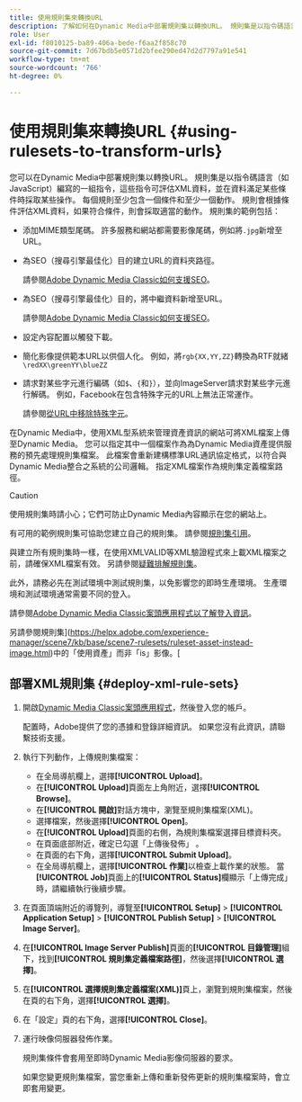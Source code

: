 ```yaml
---
title: 使用規則集來轉換URL
description: 了解如何在Dynamic Media中部署規則集以轉換URL。 規則集是以指令碼語言（如JavaScript）編寫的一組指令，這些指令可評估XML資料，並在資料滿足某些條件時採取某些操作。
role: User
exl-id: f8010125-ba89-406a-bede-f6aa2f858c70
source-git-commit: 7d67bdb5e0571d2bfee290ed47d2d7797a91e541
workflow-type: tm+mt
source-wordcount: '766'
ht-degree: 0%

---
```


# 使用規則集來轉換URL {#using-rulesets-to-transform-urls}

您可以在Dynamic Media中部署規則集以轉換URL。 規則集是以指令碼語言（如JavaScript）編寫的一組指令，這些指令可評估XML資料，並在資料滿足某些條件時採取某些操作。 每個規則至少包含一個條件和至少一個動作。 規則會根據條件評估XML資料，如果符合條件，則會採取適當的動作。 規則集的範例包括：

* 添加MIME類型尾碼。 許多服務和網站都需要影像尾碼，例如將`.jpg`新增至URL。
* 為SEO（搜尋引擎最佳化）目的建立URL的資料夾路徑。

   請參閱[Adobe Dynamic Media Classic如何支援SEO](/help/assets/dynamic-media/assets/s7_seo.pdf)。

* 為SEO（搜尋引擎最佳化）目的，將中繼資料新增至URL。

   請參閱[Adobe Dynamic Media Classic如何支援SEO](/help/assets/dynamic-media/assets/s7_seo.pdf)。

* 設定內容配置以觸發下載。
* 簡化影像提供範本URL以供個人化。 例如，將`rgb{XX,YY,ZZ}`轉換為RTF就緒`\redXX\greenYY\blueZZ`

* 請求對某些字元進行編碼（如`$`、`{`和`}`），並向ImageServer請求對某些字元進行解碼。 例如，Facebook在包含特殊字元的URL上無法正常運作。

   請參閱[從URL中移除特殊字元](https://helpx.adobe.com/experience-manager/scene7/kb/base/scene7-rulesets/remove-special-characters-urls.html)。

在Dynamic Media中，使用XML型系統來管理資產資訊的網站可將XML檔案上傳至Dynamic Media。 您可以指定其中一個檔案作為為Dynamic Media資產提供服務的預先處理規則集檔案。 此檔案會重新建構標準URL通訊協定格式，以符合與Dynamic Media整合之系統的公司邏輯。 指定XML檔案作為規則集定義檔案路徑。

>[!CAUTION]
>
>使用規則集時請小心；它們可防止Dynamic Media內容顯示在您的網站上。

有可用的範例規則集可協助您建立自己的規則集。
請參閱[規則集引用](https://experienceleague.adobe.com/docs/dynamic-media-developer-resources/image-serving-api/image-serving-api/rule-set-reference/c-rule-set-reference.html)。

與建立所有規則集時一樣，在使用XMLVALID等XML驗證程式來上載XML檔案之前，請確保XML檔案有效。
另請參閱[疑難排解規則集](https://helpx.adobe.com/experience-manager/scene7/kb/base/scene7-rulesets/scene7-ruleset-troubleshooting.html)。

此外，請務必先在測試環境中測試規則集，以免影響您的即時生產環境。
生產環境和測試環境通常需要不同的登入。

請參閱[Adobe Dynamic Media Classic案頭應用程式以了解登入資訊](https://experienceleague.adobe.com/docs/dynamic-media-classic/using/getting-started/signing-out.html#sign-in-dmc-app)。

<!-- OBSOLETE CONTENT * **NA staging environment** login page: [https://s7sps1-staging.scene7.com/IpsWeb/](https://s7sps1-staging.scene7.com/IpsWeb/)
* **EMEA staging environment** login page: [https://s7sps3-staging.scene7.com/IpsWeb/](https://s7sps3-staging.scene7.com/IpsWeb/)
* **JAPAC staging environment** login page: [https://s7sps5-staging.scene7.com/IpsWeb/](https://s7sps5-staging.scene7.com/IpsWeb/) -->

另請參閱規則集](https://helpx.adobe.com/experience-manager/scene7/kb/base/scene7-rulesets/ruleset-asset-instead-image.html)中的「使用資產」而非「is」影像。[

## 部署XML規則集 {#deploy-xml-rule-sets}

1. 開啟[Dynamic Media Classic案頭應用程式](https://experienceleague.adobe.com/docs/dynamic-media-classic/using/getting-started/signing-out.html#getting-started)，然後登入您的帳戶。

   配置時，Adobe提供了您的憑據和登錄詳細資訊。 如果您沒有此資訊，請聯繫技術支援。

1. 執行下列動作，上傳規則集檔案：

   * 在全局導航欄上，選擇&#x200B;**[!UICONTROL Upload]**。
   * 在&#x200B;**[!UICONTROL Upload]**&#x200B;頁面左上角附近，選擇&#x200B;**[!UICONTROL Browse]**。
   * 在&#x200B;**[!UICONTROL 開啟]**&#x200B;對話方塊中，瀏覽至規則集檔案(XML)。
   * 選擇檔案，然後選擇&#x200B;**[!UICONTROL Open]**。
   * 在&#x200B;**[!UICONTROL Upload]**&#x200B;頁面的右側，為規則集檔案選擇目標資料夾。
   * 在頁面底部附近，確定已勾選「上傳後發佈」 。
   * 在頁面的右下角，選擇&#x200B;**[!UICONTROL Submit Upload]**。
   * 在全局導航欄上，選擇&#x200B;**[!UICONTROL 作業]**&#x200B;以檢查上載作業的狀態。 當&#x200B;**[!UICONTROL Job]**&#x200B;頁面上的&#x200B;**[!UICONTROL Status]**&#x200B;欄顯示「上傳完成」時，請繼續執行後續步驟。

1. 在頁面頂端附近的導覽列，導覽至&#x200B;**[!UICONTROL Setup]** > **[!UICONTROL Application Setup]** > **[!UICONTROL Publish Setup]** > **[!UICONTROL Image Server]**。
1. 在&#x200B;**[!UICONTROL Image Server Publish]**&#x200B;頁面的&#x200B;**[!UICONTROL 目錄管理]**&#x200B;組下，找到&#x200B;**[!UICONTROL 規則集定義檔案路徑]**，然後選擇&#x200B;**[!UICONTROL 選擇]**。
1. 在&#x200B;**[!UICONTROL 選擇規則集定義檔案(XML)]**&#x200B;頁上，瀏覽到規則集檔案，然後在頁的右下角，選擇&#x200B;**[!UICONTROL 選擇]**。
1. 在「設定」頁的右下角，選擇&#x200B;**[!UICONTROL Close]**。
1. 運行映像伺服器發佈作業。

   規則集條件會套用至即時Dynamic Media影像伺服器的要求。

   如果您變更規則集檔案，當您重新上傳和重新發佈更新的規則集檔案時，會立即套用變更。
